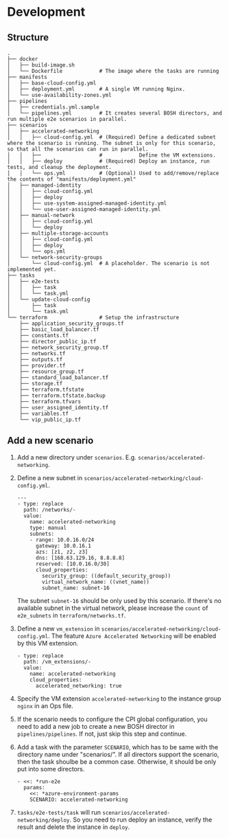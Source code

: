 # Development

## Structure

```
.
├── docker
│   ├── build-image.sh
│   └── Dockerfile            # The image where the tasks are running
├── manifests
│   ├── base-cloud-config.yml
│   ├── deployment.yml        # A single VM running Nginx.
│   └── use-availability-zones.yml
├── pipelines
│   ├── credentials.yml.sample
│   └── pipelines.yml         # It creates several BOSH directors, and run multiple e2e scenarios in parallel. 
├── scenarios
│   ├── accelerated-networking
│   │   ├── cloud-config.yml  # (Required) Define a dedicated subnet where the scenario is running. The subnet is only for this scenario, so that all the scenarios can run in parallel.
│   │   ├──                   #            Define the VM extensions.
│   │   ├── deploy            # (Required) Deploy an instance, run tests, and cleanup the deployment.
│   │   └── ops.yml           # (Optional) Used to add/remove/replace the contents of "manifests/deployment.yml"
│   ├── managed-identity
│   │   ├── cloud-config.yml
│   │   ├── deploy
│   │   ├── use-system-assigned-managed-identity.yml
│   │   └── use-user-assigned-managed-identity.yml
│   ├── manual-network
│   │   ├── cloud-config.yml
│   │   └── deploy
│   ├── multiple-storage-accounts
│   │   ├── cloud-config.yml
│   │   ├── deploy
│   │   └── ops.yml
│   └── network-security-groups
│       └── cloud-config.yml  # A placeholder. The scenario is not implemented yet.
├── tasks
│   ├── e2e-tests
│   │   ├── task
│   │   └── task.yml
│   └── update-cloud-config
│       ├── task
│       └── task.yml
└── terraform                 # Setup the infrastructure
    ├── application_security_groups.tf
    ├── basic_load_balancer.tf
    ├── constants.tf
    ├── director_public_ip.tf
    ├── network_security_group.tf
    ├── networks.tf
    ├── outputs.tf
    ├── provider.tf
    ├── resource_group.tf
    ├── standard_load_balancer.tf
    ├── storage.tf
    ├── terraform.tfstate
    ├── terraform.tfstate.backup
    ├── terraform.tfvars
    ├── user_assigned_identity.tf
    ├── variables.tf
    └── vip_public_ip.tf
```

## Add a new scenario

1. Add a new directory under `scenarios`. E.g. `scenarios/accelerated-networking`.

1. Define a new subnet in `scenarios/accelerated-networking/cloud-config.yml`.

    ```
    ---
    - type: replace
      path: /networks/-
      value:
        name: accelerated-networking
        type: manual
        subnets:
        - range: 10.0.16.0/24
          gateway: 10.0.16.1
          azs: [z1, z2, z3]
          dns: [168.63.129.16, 8.8.8.8]
          reserved: [10.0.16.0/30]
          cloud_properties:
            security_group: ((default_security_group))
            virtual_network_name: ((vnet_name))
            subnet_name: subnet-16
    ```

    The subnet `subnet-16` should be only used by this scenario. If there's no available subnet in the virtual network, please increase the `count` of `e2e_subnets` in `terraform/networks.tf`.

1. Define a new `vm_extension` in `scenarios/accelerated-networking/cloud-config.yml`. The feature `Azure Accelerated Networking` will be enabled by this VM extension.

    ```
    - type: replace
      path: /vm_extensions/-
      value:
        name: accelerated-networking
        cloud_properties:
          accelerated_networking: true
    ```

1. Specify the VM extension `accelerated-networking` to the instance group `nginx` in an Ops file.

1. If the scenario needs to configure the CPI global configuration, you need to add a new job to create a new BOSH director in `pipelines/pipelines`. If not, just skip this step and continue.

1. Add a task with the parameter `SCENARIO`, which has to be same with the directory name under "scenarios/". If all directors support the scenario, then the task shoulbe be a common case. Otherwise, it should be only put into some directors.

    ```
    - <<: *run-e2e
      params:
        <<: *azure-environment-params
        SCENARIO: accelerated-networking
    ```

1. `tasks/e2e-tests/task` will run `scenarios/accelerated-networking/deploy`. So you need to run deploy an instance, verify the result and delete the instance in `deploy`.
